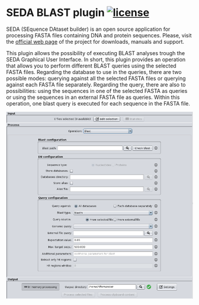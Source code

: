 SEDA BLAST plugin [![license](https://img.shields.io/badge/LICENSE-GPLv3-blue.svg)]()
=================================
SEDA (SEquence DAtaset builder) is an open source application for processing FASTA files containing DNA and protein sequences. Please, visit the [official web page](http://www.sing-group.org/seda) of the project for downloads, manuals and support.

This plugin allows the possibility of executing BLAST analyses trough the SEDA Graphical User Interface. In short, this plugin provides an operation that allows you to perform different BLAST queries using the selected FASTA files. Regarding the database to use in the queries, there are two possible modes: querying against all the selected FASTA files or querying against each FASTA file separately. Regarding the query, there are also to possibilities: using the sequences in one of the selected FASTA as queries or using the sequences in an external FASTA file as queries. Within this operation, one blast query is executed for each sequence in the FASTA file.

![SEDA BLAST Operation Screenshot](seda-screenshot.png)